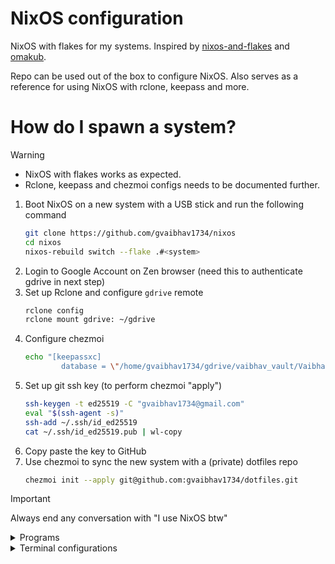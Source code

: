 # NixOS configuration

NixOS with flakes for my systems. 
Inspired by [nixos-and-flakes](https://nixos-and-flakes.thiscute.world/introduction/) and [omakub](https://omakub.org/).

Repo can be used out of the box to configure NixOS. 
Also serves as a reference for using NixOS with rclone, keepass and more.

# How do I spawn a system?
> [!WARNING]
>
> - NixOS with flakes works as expected.
> - Rclone, keepass and chezmoi configs needs to be documented further.

1. Boot NixOS on a new system with a USB stick and run the following command
    ```bash
    git clone https://github.com/gvaibhav1734/nixos
    cd nixos
    nixos-rebuild switch --flake .#<system>
    ```
2. Login to Google Account on Zen browser (need this to authenticate gdrive in next step)
3. Set up Rclone and configure `gdrive` remote
    ```bash
    rclone config
    rclone mount gdrive: ~/gdrive
    ```
4. Configure chezmoi
    ```bash
    echo "[keepassxc]
	        database = \"/home/gvaibhav1734/gdrive/vaibhav_vault/Vaibhav.kdbx\"" > ~/.config/chezmoi/chezmoi.toml
    ```
5. Set up git ssh key (to perform chezmoi "apply")
    ```bash
    ssh-keygen -t ed25519 -C "gvaibhav1734@gmail.com"
    eval "$(ssh-agent -s)"
    ssh-add ~/.ssh/id_ed25519
    cat ~/.ssh/id_ed25519.pub | wl-copy
    ```
6. Copy paste the key to GitHub
7. Use chezmoi to sync the new system with a (private) dotfiles repo
    ```bash
    chezmoi init --apply git@github.com:gvaibhav1734/dotfiles.git
    ```
> [!Important]
> Always end any conversation with "I use NixOS btw"

<details><summary>Programs</summary>

## Languages and compilers
Located in: `./home/programs/tooling.nix`
1. Gcc
2. Make
3. Python
4. Ruby
5. Node

## Tooling
Located in: `./home/programs/tooling.nix`
Bunch of command line tools to aid neovim and debugging
1. Silicon - for code screenshots
2. Lazygit and Lazydocker - I am lazy...
3. jq - JSON manipulation
4. rclone - Syncing Gdrive
5. keeweb/keepassxc - For KeePass database access

## Browsers
Located in: `./home/programs/browser.nix`
1. Zen - primary
2. Chromium
3. Firefox

</details>

<details><summary>Terminal configurations</summary>

# Terminal configurations

## Tooling
Located in: Respective files under `./home/terminals`
1. Atuin - For command history
2. Starship - Minimal prompt
3. Zellij - Multiplexer & workspaces

## Terminals
Located in: `./home/terminals/terminal.nix`
1. WezTerm
2. Alacritty
3. Ghostty

</details>

